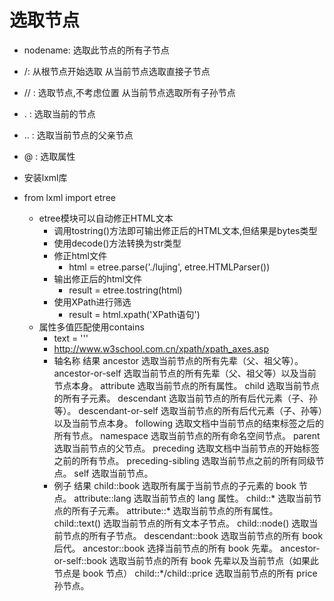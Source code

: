 # 选取节点
- nodename: 选取此节点的所有子节点
- /:  从根节点开始选取     从当前节点选取直接子节点
- // :  选取节点,不考虑位置    从当前节点选取所有子孙节点
- . :  选取当前的节点
- .. :  选取当前节点的父亲节点
- @ :  选取属性



- 安装lxml库
- from lxml import etree  
    - etree模块可以自动修正HTML文本
        - 调用tostring()方法即可输出修正后的HTML文本,但结果是bytes类型
        - 使用decode()方法转换为str类型
        - 修正html文件
            - html = etree.parse('./lujing', etree.HTMLParser())
        - 输出修正后的html文件
            - result = etree.tostring(html)
        - 使用XPath进行筛选
            - result = html.xpath('XPath语句')
    - 属性多值匹配使用contains
        - text = '''
             <li class="li li_fist"><a href="link.html>first</a></li>
            '
          html = etree.HTML(text)
          result = html.xpath('//li[contains(@class, li)]/a/text()')
        - 只有使用contains才能将所有包含li属性的class类找全
    - 多属性匹配(根据多个属性确定一个节点)使用运算符and链接即可
        - 运算符详细见p165
    - 按顺序选择 在中括号中传入索引的方法
        - html.xpath('//li[1]/a/text()')   地一个li节点
        - html.xpath('//li[last()]/a/text()')   最后一个li节点
        - html.xpath('//li[position()<3]/a/text()')   位置1  2 的节点
        - html.xpath('//li[last()-2]/a/text()')    倒数第三个节点
        - 索引的序号是从1开始的
    - 节点轴选择
        - 详见  http://www.w3school.com.cn/xpath/xpath_axes.asp
        - 
            轴名称	                   结果
            ancestor	            选取当前节点的所有先辈（父、祖父等）。
            ancestor-or-self	    选取当前节点的所有先辈（父、祖父等）以及当前节点本身。
            attribute	            选取当前节点的所有属性。
            child	                选取当前节点的所有子元素。
            descendant	            选取当前节点的所有后代元素（子、孙等）。
            descendant-or-self	    选取当前节点的所有后代元素（子、孙等）以及当前节点本身。
            following	            选取文档中当前节点的结束标签之后的所有节点。
            namespace	            选取当前节点的所有命名空间节点。
            parent	                选取当前节点的父节点。
            preceding	            选取文档中当前节点的开始标签之前的所有节点。
            preceding-sibling	    选取当前节点之前的所有同级节点。
            self	                选取当前节点。
        - 
             例子                 	     结果
            child::book	            选取所有属于当前节点的子元素的 book 节点。
            attribute::lang	        选取当前节点的 lang 属性。
            child::*	            选取当前节点的所有子元素。
            attribute::*	        选取当前节点的所有属性。
            child::text()	        选取当前节点的所有文本子节点。
            child::node()	        选取当前节点的所有子节点。
            descendant::book	    选取当前节点的所有 book 后代。
            ancestor::book	        选择当前节点的所有 book 先辈。
            ancestor-or-self::book	选取当前节点的所有 book 先辈以及当前节点（如果此节点是 book 节点）
            child::*/child::price	选取当前节点的所有 price 孙节点。
            